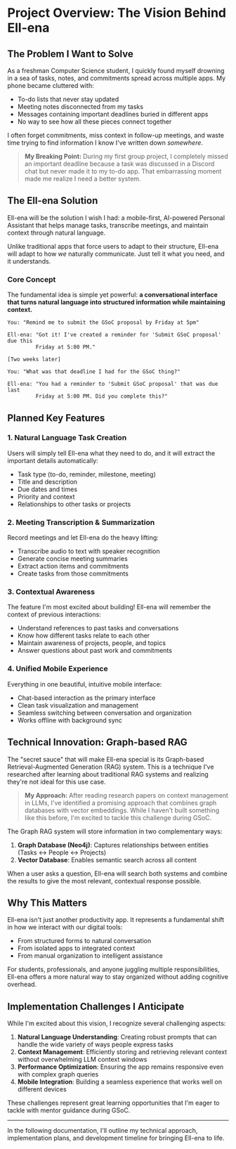 # Project Overview: The Vision Behind Ell-ena

## The Problem I Want to Solve

As a freshman Computer Science student, I quickly found myself drowning in a sea of tasks, notes, and commitments spread across multiple apps. My phone became cluttered with:

- To-do lists that never stay updated
- Meeting notes disconnected from my tasks
- Messages containing important deadlines buried in different apps
- No way to see how all these pieces connect together

I often forget commitments, miss context in follow-up meetings, and waste time trying to find information I know I've written down *somewhere*. 

> **My Breaking Point:** During my first group project, I completely missed an important deadline because a task was discussed in a Discord chat but never made it to my to-do app. That embarrassing moment made me realize I need a better system.

## The Ell-ena Solution

Ell-ena will be the solution I wish I had: a mobile-first, AI-powered Personal Assistant that helps manage tasks, transcribe meetings, and maintain context through natural language.

Unlike traditional apps that force users to adapt to their structure, Ell-ena will adapt to how *we* naturally communicate. Just tell it what you need, and it understands.

### Core Concept

The fundamental idea is simple yet powerful: **a conversational interface that turns natural language into structured information while maintaining context.**

```
You: "Remind me to submit the GSoC proposal by Friday at 5pm"

Ell-ena: "Got it! I've created a reminder for 'Submit GSoC proposal' due this 
         Friday at 5:00 PM."

[Two weeks later]

You: "What was that deadline I had for the GSoC thing?"

Ell-ena: "You had a reminder to 'Submit GSoC proposal' that was due last 
         Friday at 5:00 PM. Did you complete this?"
```

## Planned Key Features

### 1. Natural Language Task Creation

Users will simply tell Ell-ena what they need to do, and it will extract the important details automatically:
- Task type (to-do, reminder, milestone, meeting)
- Title and description
- Due dates and times
- Priority and context
- Relationships to other tasks or projects

### 2. Meeting Transcription & Summarization

Record meetings and let Ell-ena do the heavy lifting:
- Transcribe audio to text with speaker recognition
- Generate concise meeting summaries
- Extract action items and commitments
- Create tasks from those commitments

### 3. Contextual Awareness

The feature I'm most excited about building! Ell-ena will remember the context of previous interactions:
- Understand references to past tasks and conversations
- Know how different tasks relate to each other
- Maintain awareness of projects, people, and topics
- Answer questions about past work and commitments

### 4. Unified Mobile Experience

Everything in one beautiful, intuitive mobile interface:
- Chat-based interaction as the primary interface
- Clean task visualization and management
- Seamless switching between conversation and organization
- Works offline with background sync

## Technical Innovation: Graph-based RAG

The "secret sauce" that will make Ell-ena special is its Graph-based Retrieval-Augmented Generation (RAG) system. This is a technique I've researched after learning about traditional RAG systems and realizing they're not ideal for this use case.

> **My Approach:** After reading research papers on context management in LLMs, I've identified a promising approach that combines graph databases with vector embeddings. While I haven't built something like this before, I'm excited to tackle this challenge during GSoC.

The Graph RAG system will store information in two complementary ways:
1. **Graph Database (Neo4j)**: Captures relationships between entities (Tasks ↔ People ↔ Projects)
2. **Vector Database**: Enables semantic search across all content

When a user asks a question, Ell-ena will search both systems and combine the results to give the most relevant, contextual response possible.

## Why This Matters

Ell-ena isn't just another productivity app. It represents a fundamental shift in how we interact with our digital tools:

- From structured forms to natural conversation
- From isolated apps to integrated context
- From manual organization to intelligent assistance

For students, professionals, and anyone juggling multiple responsibilities, Ell-ena offers a more natural way to stay organized without adding cognitive overhead.

## Implementation Challenges I Anticipate

While I'm excited about this vision, I recognize several challenging aspects:

1. **Natural Language Understanding**: Creating robust prompts that can handle the wide variety of ways people express tasks
2. **Context Management**: Efficiently storing and retrieving relevant context without overwhelming LLM context windows
3. **Performance Optimization**: Ensuring the app remains responsive even with complex graph queries
4. **Mobile Integration**: Building a seamless experience that works well on different devices

These challenges represent great learning opportunities that I'm eager to tackle with mentor guidance during GSoC.

---

In the following documentation, I'll outline my technical approach, implementation plans, and development timeline for bringing Ell-ena to life. 